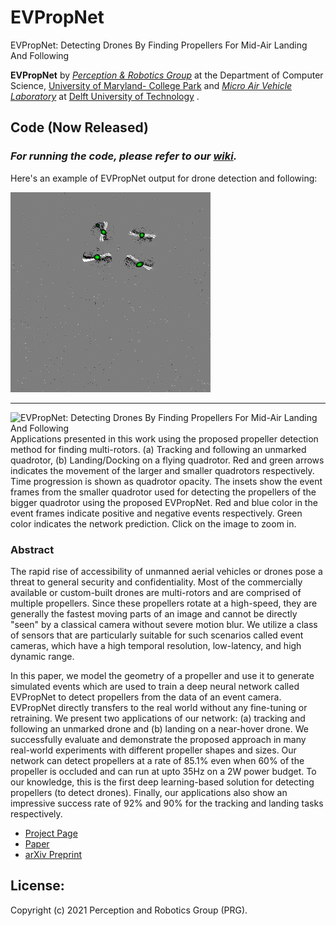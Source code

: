 # EVPropNet
EVPropNet: Detecting Drones By Finding Propellers For Mid-Air Landing And Following

**EVPropNet** by <a href="http://prg.cs.umd.edu"><i>Perception & Robotics Group</i></a> at the Department of Computer Science, <a href="https://umd.edu/">University of Maryland- College Park</a> and <a href="https://mavlab.tudelft.nl/"><i>Micro Air Vehicle Laboratory</i></a> at <a href="https://www.tudelft.nl/en/">Delft University of Technology</a>
.

## Code (Now Released)

### *For running the code, please refer to our [wiki](https://github.com/prgumd/EVPropNet/wiki).* 

Here's an example of EVPropNet output for drone detection and following:

![Detection And Following](https://github.com/prgumd/EVPropNet/blob/main/assests/Follow.gif)


***
![EVPropNet: Detecting Drones By Finding Propellers For Mid-Air Landing And Following](http://prg.cs.umd.edu/research/EVPropNet_files/Banner.jpg)
Applications presented in this work using the proposed propeller detection method for finding multi-rotors. (a) Tracking and following an unmarked quadrotor, (b) Landing/Docking on a flying quadrotor. Red and green arrows indicates the movement of the larger and smaller quadrotors respectively. Time progression is shown as quadrotor opacity. The insets show the event frames from the smaller quadrotor used for detecting the propellers of the bigger quadrotor using the proposed EVPropNet. Red and blue color in the event frames indicate positive and negative events respectively. Green color indicates the network prediction. Click on the image to zoom in.

### Abstract

The rapid rise of accessibility of unmanned aerial vehicles or drones pose a threat to general security and confidentiality. Most of the commercially available or custom-built drones are multi-rotors and are comprised of multiple propellers. Since these propellers rotate at a high-speed, they are generally the fastest moving parts of an image and cannot be directly "seen" by a classical camera without severe motion blur. We utilize a class of sensors that are particularly suitable for such scenarios called event cameras, which have a high temporal resolution, low-latency, and high dynamic range.

In this paper, we model the geometry of a propeller and use it to generate simulated events which are used to train a deep neural network called EVPropNet to detect propellers from the data of an event camera. EVPropNet directly transfers to the real world without any fine-tuning or retraining. We present two applications of our network: (a) tracking and following an unmarked drone and (b) landing on a near-hover drone. We successfully evaluate and demonstrate the proposed approach in many real-world experiments with different propeller shapes and sizes. Our network can detect propellers at a rate of 85.1% even when 60% of the propeller is occluded and can run at upto 35Hz on a 2W power budget. To our knowledge, this is the first deep learning-based solution for detecting propellers (to detect drones). Finally, our applications also show an impressive success rate of 92% and 90% for the tracking and landing tasks respectively.

- [Project Page](https://prg.cs.umd.edu/EVPropNet)
- [Paper](https://prg.cs.umd.edu/research/EVPropNet_files/EVPropNet.pdf)
- [arXiv Preprint](https://arxiv.org/abs/)


## License:
Copyright (c) 2021 Perception and Robotics Group (PRG).
